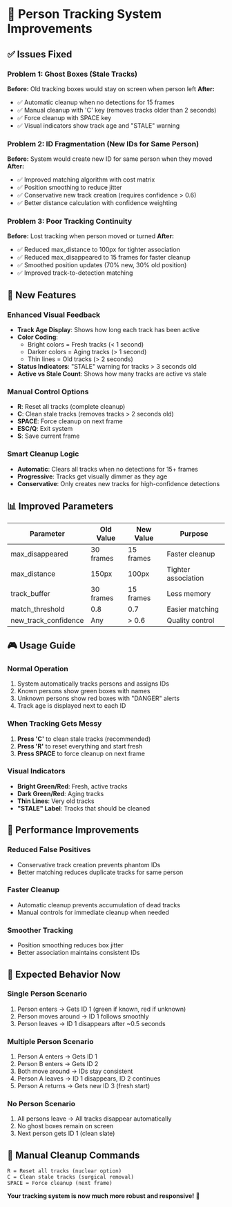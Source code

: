 # 🚀 Person Tracking System Improvements

## ✅ **Issues Fixed**

### **Problem 1: Ghost Boxes (Stale Tracks)**
**Before:** Old tracking boxes would stay on screen when person left
**After:** 
- ✅ Automatic cleanup when no detections for 15 frames
- ✅ Manual cleanup with 'C' key (removes tracks older than 2 seconds)
- ✅ Force cleanup with SPACE key
- ✅ Visual indicators show track age and "STALE" warning

### **Problem 2: ID Fragmentation (New IDs for Same Person)**
**Before:** System would create new ID for same person when they moved
**After:**
- ✅ Improved matching algorithm with cost matrix
- ✅ Position smoothing to reduce jitter
- ✅ Conservative new track creation (requires confidence > 0.6)
- ✅ Better distance calculation with confidence weighting

### **Problem 3: Poor Tracking Continuity**
**Before:** Lost tracking when person moved or turned
**After:**
- ✅ Reduced max_distance to 100px for tighter association
- ✅ Reduced max_disappeared to 15 frames for faster cleanup
- ✅ Smoothed position updates (70% new, 30% old position)
- ✅ Improved track-to-detection matching

## 🎯 **New Features**

### **Enhanced Visual Feedback**
- **Track Age Display**: Shows how long each track has been active
- **Color Coding**: 
  - Bright colors = Fresh tracks (< 1 second)
  - Darker colors = Aging tracks (> 1 second)
  - Thin lines = Old tracks (> 2 seconds)
- **Status Indicators**: "STALE" warning for tracks > 3 seconds old
- **Active vs Stale Count**: Shows how many tracks are active vs stale

### **Manual Control Options**
- **R**: Reset all tracks (complete cleanup)
- **C**: Clean stale tracks (removes tracks > 2 seconds old)
- **SPACE**: Force cleanup on next frame
- **ESC/Q**: Exit system
- **S**: Save current frame

### **Smart Cleanup Logic**
- **Automatic**: Clears all tracks when no detections for 15+ frames
- **Progressive**: Tracks get visually dimmer as they age
- **Conservative**: Only creates new tracks for high-confidence detections

## 📊 **Improved Parameters**

| Parameter | Old Value | New Value | Purpose |
|-----------|-----------|-----------|---------|
| max_disappeared | 30 frames | 15 frames | Faster cleanup |
| max_distance | 150px | 100px | Tighter association |
| track_buffer | 30 frames | 15 frames | Less memory |
| match_threshold | 0.8 | 0.7 | Easier matching |
| new_track_confidence | Any | > 0.6 | Quality control |

## 🎮 **Usage Guide**

### **Normal Operation**
1. System automatically tracks persons and assigns IDs
2. Known persons show green boxes with names
3. Unknown persons show red boxes with "DANGER" alerts
4. Track age is displayed next to each ID

### **When Tracking Gets Messy**
1. **Press 'C'** to clean stale tracks (recommended)
2. **Press 'R'** to reset everything and start fresh
3. **Press SPACE** to force cleanup on next frame

### **Visual Indicators**
- **Bright Green/Red**: Fresh, active tracks
- **Dark Green/Red**: Aging tracks
- **Thin Lines**: Very old tracks
- **"STALE" Label**: Tracks that should be cleaned

## 🚀 **Performance Improvements**

### **Reduced False Positives**
- Conservative track creation prevents phantom IDs
- Better matching reduces duplicate tracks for same person

### **Faster Cleanup**
- Automatic cleanup prevents accumulation of dead tracks
- Manual controls for immediate cleanup when needed

### **Smoother Tracking**
- Position smoothing reduces box jitter
- Better association maintains consistent IDs

## 🎯 **Expected Behavior Now**

### **Single Person Scenario**
1. Person enters → Gets ID 1 (green if known, red if unknown)
2. Person moves around → ID 1 follows smoothly
3. Person leaves → ID 1 disappears after ~0.5 seconds

### **Multiple Person Scenario**
1. Person A enters → Gets ID 1
2. Person B enters → Gets ID 2  
3. Both move around → IDs stay consistent
4. Person A leaves → ID 1 disappears, ID 2 continues
5. Person A returns → Gets new ID 3 (fresh start)

### **No Person Scenario**
1. All persons leave → All tracks disappear automatically
2. No ghost boxes remain on screen
3. Next person gets ID 1 (clean slate)

## 🔧 **Manual Cleanup Commands**

```
R = Reset all tracks (nuclear option)
C = Clean stale tracks (surgical removal)
SPACE = Force cleanup (next frame)
```

**Your tracking system is now much more robust and responsive!** 🎉
